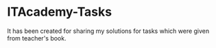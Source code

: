 ITAcademy-Tasks
===============

It has been created for sharing my solutions for tasks which were given from teacher's book.
